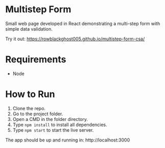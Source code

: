 # Multistep Form

Small web page developed in React demonstrating a multi-step form with simple data validation.

Try it out: https://rowblackghost005.github.io/multistep-form-csa/


# Requirements

* Node

# How to Run
1. Clone the repo.
2. Go to the project folder.
3. Open a CMD in the folder directory.
4. Type `npm install` to install all dependencies.
5. Type `npm start` to start the live server.


The app should be up and running in: http://localhost:3000
